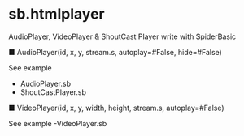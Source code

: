 # sb.htmlplayer
AudioPlayer, VideoPlayer &amp; ShoutCast Player write with SpiderBasic

■ AudioPlayer(id, x, y, stream.s, autoplay=#False, hide=#False)

See example 
- AudioPlayer.sb
- ShoutCastPlayer.sb

■ VideoPlayer(id, x, y, width, height, stream.s, autoplay=#False)

See example 
-VideoPlayer.sb
